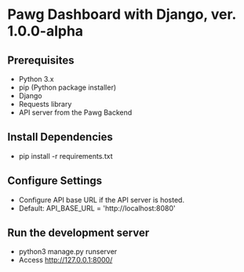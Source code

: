 # Pawg Dashboard with Django, ver. 1.0.0-alpha

## Prerequisites

- Python 3.x
- pip (Python package installer)
- Django
- Requests library
- API server from the Pawg Backend

## Install Dependencies

- pip install -r requirements.txt

## Configure Settings

- Configure API base URL if the API server is hosted.
- Default: API_BASE_URL = 'http://localhost:8080'

## Run the development server

- python3 manage.py runserver
- Access http://127.0.0.1:8000/